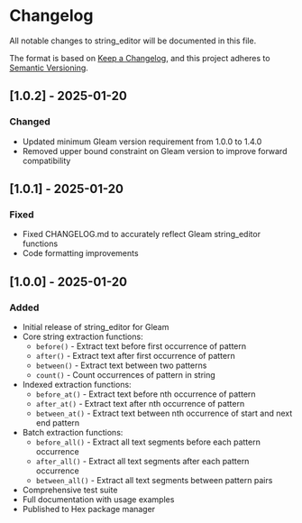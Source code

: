 # Changelog

All notable changes to string_editor will be documented in this file.

The format is based on [Keep a Changelog](https://keepachangelog.com/en/1.0.0/),
and this project adheres to [Semantic Versioning](https://semver.org/spec/v2.0.0.html).

## [1.0.2] - 2025-01-20

### Changed
- Updated minimum Gleam version requirement from 1.0.0 to 1.4.0
- Removed upper bound constraint on Gleam version to improve forward compatibility

## [1.0.1] - 2025-01-20

### Fixed
- Fixed CHANGELOG.md to accurately reflect Gleam string_editor functions
- Code formatting improvements

## [1.0.0] - 2025-01-20

### Added
- Initial release of string_editor for Gleam
- Core string extraction functions:
  - `before()` - Extract text before first occurrence of pattern
  - `after()` - Extract text after first occurrence of pattern
  - `between()` - Extract text between two patterns
  - `count()` - Count occurrences of pattern in string
- Indexed extraction functions:
  - `before_at()` - Extract text before nth occurrence of pattern
  - `after_at()` - Extract text after nth occurrence of pattern
  - `between_at()` - Extract text between nth occurrence of start and next end pattern
- Batch extraction functions:
  - `before_all()` - Extract all text segments before each pattern occurrence
  - `after_all()` - Extract all text segments after each pattern occurrence
  - `between_all()` - Extract all text segments between pattern pairs
- Comprehensive test suite
- Full documentation with usage examples
- Published to Hex package manager